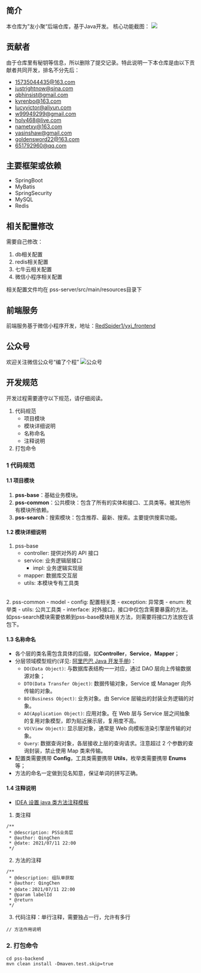 ## 简介
本仓库为”友小聚“后端仓库，基于Java开发。
核心功能截图：
![](https://file.yasinshaw.com/202203/13/1E1A3F8B054B.jpg)

## 贡献者
由于仓库里有秘钥等信息，所以删除了提交记录。特此说明一下本仓库是由以下贡献者共同开发，排名不分先后：

- 15735044435@163.com
- justrightnow@sina.com
- qbhinsist@gmail.com
- kyrenbo@163.com
- lucyvictor@aliyun.com
- w99949299@gmail.com
- holy468@live.com
- nametxy@163.com
- yasinshaw@gmail.com
- goldensword22@163.com
- 651792960@qq.com

## 主要框架或依赖
- SpringBoot
- MyBatis
- SpringSecurity
- MySQL
- Redis

## 相关配置修改
需要自己修改：
1. db相关配置
2. redis相关配置
3. 七牛云相关配置
4. 微信小程序相关配置

相关配置文件均在 pss-server/src/main/resources目录下

## 前端服务
前端服务基于微信小程序开发，地址：[RedSpider1/yxj_frontend](https://github.com/RedSpider1/yxj_frontkend)

## 公众号

欢迎关注微信公众号“编了个程”
![公众号](https://file.yasinshaw.com/202004/20/E432D8F2EA04.jpg)

## 开发规范
开发过程需要遵守以下规范，请仔细阅读。
<br/>
1. 代码规范
    - 项目模块
    - 模块详细说明
    - 名称命名
    - 注释说明
2. 打包命令

### 1 代码规范
#### 1.1 项目模块
1. **pss-base**：基础业务模块。
2. **pss-common**：公共模块：包含了所有的实体和接口、工具类等。被其他所有模块所依赖。
3. **pss-search**：搜索模块：包含推荐、最新、搜索。主要提供搜索功能。

#### 1.2 模块详细说明
1. pss-base
    - controller: 提供对外的 API 接口
    - service: 业务逻辑层接口
        - impl: 业务逻辑实现层
    - mapper: 数据库交互层
    - utils: 本模块专有工具类

<br/>
2. pss-common
- model
    - config: 配置相关类
    - exception: 异常类
    - enum: 枚举类
- utils: 公共工具类
- interface: 对外接口，接口中仅包含需要暴露的方法。如pss-search模块需要依赖到pss-base模块相关方法，则需要将接口方法放在该包下。

#### 1.3 名称命名
- 各个层的类名需包含具体的后缀，如**Controller**，**Service**，**Mapper**；
- 分层领域模型规约(详见: [阿里巴巴 Java 开发手册](https://kangroo.gitee.io/ajcg/#/app-layer))：
    - `DO(Data Object)`: 与数据库表结构一一对应，通过 DAO 层向上传输数据源对象；
    - `DTO(Data Transfer Object)`: 数据传输对象，Service 或 Manager 向外传输的对象。
    - `BO(Business Object)`: 业务对象。由 Service 层输出的封装业务逻辑的对象。
    - `AO(Application Object)`: 应用对象。在 Web 层与 Service 层之间抽象的复用对象模型，即为贴近展示层，复用度不高。
    - `VO(View Object)`: 显示层对象，通常是 Web 向模板渲染引擎层传输的对象。
    - `Query`: 数据查询对象，各层接收上层的查询请求。注意超过 2 个参数的查询封装，禁止使用 Map 类来传输。
- 配置类需要携带 **Config**，工具类需要携带 **Utils**，枚举类需要携带 **Enums** 等；
- 方法的命名一定做到见名知意，保证单词的拼写正确。

#### 1.4 注释说明
- [IDEA 设置 java 类方法注释模板](https://blog.csdn.net/u012946310/article/details/93495712)
1. 类注释
```
/**
 * @description: PSS业务层
 * @author: QingChen
 * @date: 2021/07/11 22:00
 */
```
2. 方法的注释
```
/**
 * @description: 组队单获取
 * @author: QingChen
 * @date：2021/07/11 22:00
 * @param labelId
 * @return 
 */
```

3. 代码注释：单行注释，需要独占一行，允许有多行
```
// 方法作用说明
```

### 2. 打包命令
```
cd pss-backend
mvn clean install -Dmaven.test.skip=true

```
